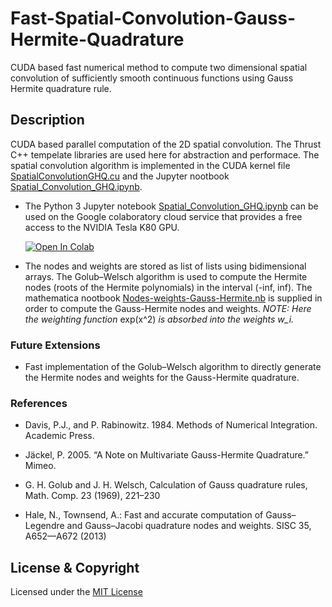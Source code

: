# Fast-Spatial-Convolution-Gauss-Hermite-Quadrature
CUDA based fast numerical method to compute two dimensional spatial convolution of sufficiently smooth continuous functions using Gauss Hermite quadrature rule. 

## Description

CUDA based parallel computation of the 2D spatial convolution. The Thrust C++ tempelate libraries are used here for abstraction and performace. The spatial convolution algorithm is implemented in the CUDA kernel file [SpatialConvolutionGHQ.cu](SpatialConvolutionGHQ.cu) and the Jupyter nootbook [Spatial_Convolution_GHQ.ipynb](Spatial_Convolution_GHQ.ipynb).

* The Python 3 Jupyter notebook [Spatial_Convolution_GHQ.ipynb](Spatial_Convolution_GHQ.ipynb) can be used on the Google colaboratory cloud service that provides a free access to the NVIDIA Tesla K80 GPU.  

  [![Open In Colab](https://colab.research.google.com/assets/colab-badge.svg)](https://colab.research.google.com/github/kk17m/CUDA-Spatial-Convolution-Gauss-Hermite-Quadrature/blob/master/Spatial_Convolution_GHQ.ipynb)

* The nodes and weights are stored as list of lists using bidimensional arrays. The Golub–Welsch algorithm is used to compute the Hermite nodes (roots of the Hermite polynomials) in the interval (-inf, inf). The mathematica nootbook [Nodes-weights-Gauss-Hermite.nb](Nodes-weights-Gauss-Hermite.nb) is supplied in order to compute the Gauss-Hermite nodes and weights. 
*NOTE: Here the weighting function* exp(x^2) *is absorbed into the weights w_i.*  

### Future Extensions

* Fast implementation of the Golub–Welsch algorithm to directly generate the Hermite nodes and weights for the Gauss-Hermite quadrature. 

### References

* Davis, P.J., and P. Rabinowitz. 1984. Methods of Numerical Integration. Academic Press.

* Jäckel, P. 2005. “A Note on Multivariate Gauss-Hermite Quadrature.” Mimeo.

*  G. H. Golub and J. H. Welsch, Calculation of Gauss quadrature rules, Math. Comp. 23 (1969),
221–230

* Hale, N., Townsend, A.: Fast and accurate computation of Gauss–Legendre and Gauss–Jacobi quadrature nodes and weights. SISC 35, A652—A672 (2013)

## License & Copyright
Licensed under the [MIT License](LICENSE)
